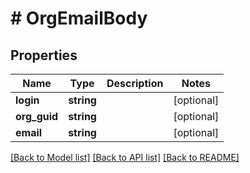 # # OrgEmailBody

## Properties

Name | Type | Description | Notes
------------ | ------------- | ------------- | -------------
**login** | **string** |  | [optional]
**org_guid** | **string** |  | [optional]
**email** | **string** |  | [optional]

[[Back to Model list]](../../README.md#models) [[Back to API list]](../../README.md#endpoints) [[Back to README]](../../README.md)
